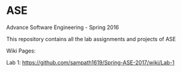 # ASE
Advance Software Engineering - Spring 2016

This repository contains all the lab assignments and projects of ASE

Wiki Pages:

Lab 1: https://github.com/sampath1619/Spring-ASE-2017/wiki/Lab-1